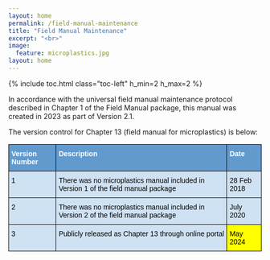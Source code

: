 ```yaml
---
layout: home
permalink: /field-manual-maintenance
title: "Field Manual Maintenance"
excerpt: "<br>"
image:
  feature: microplastics.jpg
layout: home
---
```

{% include toc.html class="toc-left" h_min=2 h_max=2 %}

In accordance with the universal field manual maintenance protocol described in Chapter 1 of the Field Manual package, this manual was created in 2023 as part of Version 2.1. 

The version control for Chapter 13 (field manual for microplastics) is below:

<style type="text/css">
.tg  {border-collapse:collapse;border-spacing:0;}
.tg td{border-color:black;border-style:solid;border-width:1px;font-family:Arial, sans-serif;font-size:14px;
  overflow:hidden;padding:10px 5px;word-break:normal;}
.tg th{border-color:black;border-style:solid;border-width:1px;font-family:Arial, sans-serif;font-size:14px;
  font-weight:normal;overflow:hidden;padding:10px 5px;word-break:normal;}
.tg .tg-aoc0{background-color:#629ACD;color:#FFF;font-weight:bold;text-align:left;vertical-align:top}
.tg .tg-5jfb{background-color:#CFE2F3;text-align:left;vertical-align:top}
.tg .tg-hw7o{background-color:#FF0;text-align:left;vertical-align:top}
</style>
<table class="tg">
<thead>
  <tr>
    <th class="tg-aoc0"><span style="font-weight:700;font-style:normal;text-decoration:none;color:#FFF;background-color:transparent">Version Number</span></th>
    <th class="tg-aoc0"><span style="font-weight:700;font-style:normal;text-decoration:none;color:#FFF;background-color:transparent">Description</span></th>
    <th class="tg-aoc0"><span style="font-weight:700;font-style:normal;text-decoration:none;color:#FFF;background-color:transparent">Date</span></th>
  </tr>
</thead>
<tbody>
  <tr>
    <td class="tg-5jfb"><span style="font-weight:400;font-style:normal;text-decoration:none;color:#000;background-color:transparent">1</span></td>
    <td class="tg-5jfb"><span style="font-weight:400;font-style:normal;text-decoration:none;color:#000;background-color:transparent">There was no microplastics manual included in Version 1 of the field manual package</span></td>
    <td class="tg-5jfb"><span style="font-weight:400;font-style:normal;text-decoration:none;color:#000;background-color:transparent">28 Feb 2018</span></td>
  </tr>
  <tr>
    <td class="tg-5jfb"><span style="font-weight:400;font-style:normal;text-decoration:none;color:#000;background-color:transparent">2</span></td>
    <td class="tg-5jfb"><span style="font-weight:400;font-style:normal;text-decoration:none;color:#000;background-color:transparent">There was no microplastics manual included in Version 2 of the field manual package</span></td>
    <td class="tg-5jfb"><span style="font-weight:400;font-style:normal;text-decoration:none;color:#000;background-color:transparent">July 2020</span></td>
  </tr>
  <tr>
    <td class="tg-5jfb"><span style="font-weight:400;font-style:normal;text-decoration:none;color:#000;background-color:transparent">3</span></td>
    <td class="tg-5jfb"><span style="font-weight:400;font-style:normal;text-decoration:none;color:#000;background-color:transparent">Publicly released as Chapter 13 through online portal</span></td>
    <td class="tg-hw7o"><span style="font-weight:400;font-style:normal;text-decoration:none;color:#000;background-color:transparent">May 2024</span></td>
  </tr>
</tbody>
</table>